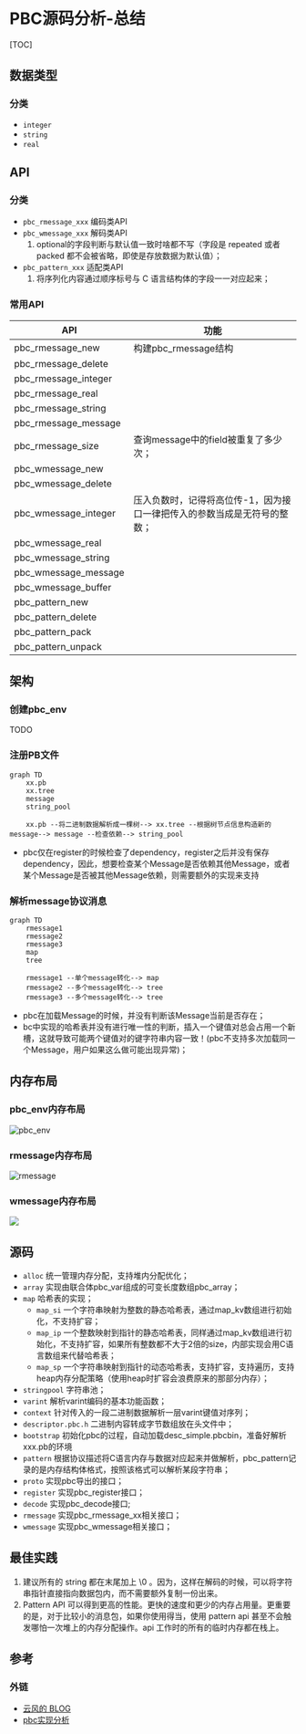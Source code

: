 # PBC源码分析-总结

[TOC]



## 数据类型

### 分类

- `integer`
- `string`
- `real`



## API

### 分类

- `pbc_rmessage_xxx` 编码类API
- `pbc_wmessage_xxx` 解码类API
  1. optional的字段判断与默认值一致时啥都不写（字段是 repeated 或者 packed 都不会被省略，即使是存放数据为默认值）；
- `pbc_pattern_xxx`   适配类API
  1. 将序列化内容通过顺序标号与 C 语言结构体的字段一一对应起来；

### 常用API

| API                  | 功能                                                         |
| -------------------- | ------------------------------------------------------------ |
| pbc_rmessage_new     | 构建pbc_rmessage结构                                         |
| pbc_rmessage_delete  |                                                              |
| pbc_rmessage_integer |                                                              |
| pbc_rmessage_real    |                                                              |
| pbc_rmessage_string  |                                                              |
| pbc_rmessage_message |                                                              |
| pbc_rmessage_size    | 查询message中的field被重复了多少次；                         |
| pbc_wmessage_new     |                                                              |
| pbc_wmessage_delete  |                                                              |
| pbc_wmessage_integer | 压入负数时，记得将高位传-1，因为接口一律把传入的参数当成是无符号的整数； |
| pbc_wmessage_real    |                                                              |
| pbc_wmessage_string  |                                                              |
| pbc_wmessage_message |                                                              |
| pbc_wmessage_buffer  |                                                              |
| pbc_pattern_new      |                                                              |
| pbc_pattern_delete   |                                                              |
| pbc_pattern_pack     |                                                              |
| pbc_pattern_unpack   |                                                              |



## 架构

### 创建pbc_env

TODO

### 注册PB文件

```mermaid
graph TD
	xx.pb
	xx.tree
	message
	string_pool
	
	xx.pb --将二进制数据解析成一棵树--> xx.tree --根据树节点信息构造新的message--> message --检查依赖--> string_pool
```

- pbc仅在register的时候检查了dependency，register之后并没有保存dependency，因此，想要检查某个Message是否依赖其他Message，或者某个Message是否被其他Message依赖，则需要额外的实现来支持

### 解析message协议消息

```mermaid
graph TD
	rmessage1
	rmessage2
	rmessage3
	map
	tree
	
	rmessage1 --单个message转化--> map
	rmessage2 --多个message转化--> tree
	rmessage3 --多个message转化--> tree
```

- pbc在加载Message的时候，并没有判断该Message当前是否存在；
- bc中实现的哈希表并没有进行唯一性的判断，插入一个键值对总会占用一个新槽，这就导致可能两个键值对的键字符串内容一致！(pbc不支持多次加载同一个Message，用户如果这么做可能出现异常)；



## 内存布局

### pbc_env内存布局

![pbc_env](res/pbc_env_memory.png)

### rmessage内存布局

![rmessage](res/pbc_rmessage_memory.png)

### wmessage内存布局

![](res/wmessage_mem.png)



## 源码

- `alloc` 统一管理内存分配，支持堆内分配优化；
- `array`  实现由联合体pbc_var组成的可变长度数组pbc_array；
- `map` 哈希表的实现；
  - `map_si` 一个字符串映射为整数的静态哈希表，通过map_kv数组进行初始化，不支持扩容；
  - `map_ip` 一个整数映射到指针的静态哈希表，同样通过map_kv数组进行初始化，不支持扩容，如果所有整数都不大于2倍的size，内部实现会用C语言数组来代替哈希表；
  - `map_sp` 一个字符串映射到指针的动态哈希表，支持扩容，支持遍历，支持heap内存分配策略（使用heap时扩容会浪费原来的那部分内存）；
- `stringpool` 字符串池；
- `varint` 解析varint编码的基本功能函数；
- `context` 针对传入的一段二进制数据解析一层varint键值对序列；
- `descriptor.pbc.h` 二进制内容转成字节数组放在头文件中；
- `bootstrap` 初始化pbc的过程，自动加载desc_simple.pbcbin，准备好解析xxx.pb的环境
- `pattern` 根据协议描述将C语言内存与数据对应起来并做解析，pbc_pattern记录的是内存结构体格式，按照该格式可以解析某段字符串；
- `proto` 实现pbc导出的接口；
- `register` 实现pbc_register接口；
- `decode` 实现pbc_decode接口;
- `rmessage` 实现pbc_rmessage_xx相关接口；
- `wmessage` 实现pbc_wmessage相关接口；



## 最佳实践

1. 建议所有的 string 都在末尾加上 \0 。因为，这样在解码的时候，可以将字符串指针直接指向数据包内，而不需要额外复制一份出来。
2. Pattern API 可以得到更高的性能。更快的速度和更少的内存占用量。更重要的是，对于比较小的消息包，如果你使用得当，使用 pattern api 甚至不会触发哪怕一次堆上的内存分配操作。api 工作时的所有的临时内存都在栈上。



## 参考

### 外链

- [云风的 BLOG](https://blog.codingnow.com/)
- [pbc实现分析](https://www.zhyingkun.com/markdown/pbcanalysis/)